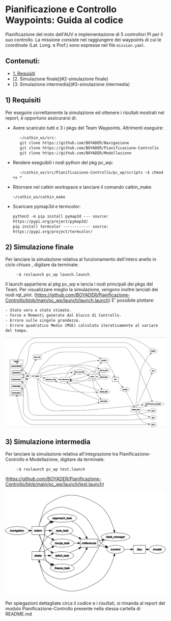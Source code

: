 # Pianificazione e Controllo Waypoints: Guida al codice
Pianificazione del moto dell'AUV e implementazione di 5 controllori PI per il suo controllo.
La missione consiste nel raggiungere dei waypoints di cui le coordinate (Lat. Long. e Prof.) sono espresse nel file `mission.yaml`.

## Contenuti:
* [1. Requisiti](#1-requisiti)
* [2. Simulazione finale](#2-simulazione finale)
* [3. Simulazione intermedia](#3-simulazione intermedia)

## 1) Requisiti
Per eseguire correttamente la simulazione ed ottenere i risultati mostrati nel report, è opportuno assicurarsi di:

- Avere scaricato tutti e 3 i pkgs del Team Waypoints. Altrimenti eseguire:
     ```
        ~/catkin_ws/src:
        git clone https://github.com/BOYADER/Navigazione
        git clone https://github.com/BOYADER/Pianificazione-Controllo
        git clone https://github.com/BOYADER/Modellazione 
     ```
- Rendere eseguibili i nodi python del pkg pc_wp:
     ```
        ~/catkin_ws/src/Pianificazione-Controllo/pc_wp/scripts ~$ chmod +x *
     ```  
- Ritornare nel catkin workspace e lanciare il comando catkin_make
     ```
	~/catkin_ws/catkin_make
     ```
- Scaricare pymap3d e termcolor:
     ```
	python3 -m pip install pymap3d --- source: https://pypi.org/project/pymap3d/
	pip install termcolor ------------ source: https://pypi.org/project/termcolor/
     ```
## 2) Simulazione finale
Per lanciare la simulazione relativa al funzionamento dell'intero anello in ciclo chiuso , digitare da terminale:
 ```
      ~$ roslaunch pc_wp launch.launch
 ```
Il launch appartiene al pkg pc_wp e lancia i nodi principali dei pkgs del Team. Per visualizzare meglio la simulazione, vengono inoltre lanciati dei nodi rqt_plot. 
(https://github.com/BOYADER/Pianificazione-Controllo/blob/main/pc_wp/launch/launch.launch)
E' possibile plottare:

	- Stato vero e stato stimato.
	- Forze e Momenti generate dal blocco di Controllo.
	- Errore sulle singole grandezze.
	- Errore quadratico Medio (MSE) calcolato iterativamente al variare del tempo.

![alt text](https://github.com/BOYADER/Navigazione/blob/main/docs/rqt_graph.PNG)

## 3) Simulazione intermedia
Per lanciare la simulazione relativa all'integrazione tra Pianificazione-Controllo e Modellazione, digitare da terminale:
 ```
      ~$ roslaunch pc_wp test.launch
 ```
(https://github.com/BOYADER/Pianificazione-Controllo/blob/main/pc_wp/launch/test.launch)

![alt text](https://github.com/BOYADER/Pianificazione-Controllo/blob/main/testlaunch.png)

Per spiegazioni dettagliate circa il codice e i risultati, si rimanda al report del modulo Pianificazione-Controllo presente nella stessa cartella di README.md
